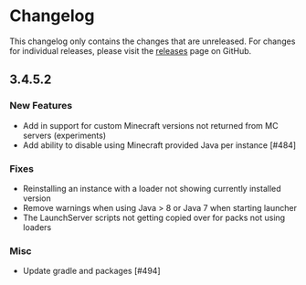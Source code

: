 # Changelog

This changelog only contains the changes that are unreleased. For changes for individual releases, please visit the
[releases](https://github.com/ATLauncher/ATLauncher/releases) page on GitHub.

## 3.4.5.2

### New Features
- Add in support for custom Minecraft versions not returned from MC servers (experiments)
- Add ability to disable using Minecraft provided Java per instance [#484]

### Fixes
- Reinstalling an instance with a loader not showing currently installed version
- Remove warnings when using Java > 8 or Java 7 when starting launcher
- The LaunchServer scripts not getting copied over for packs not using loaders

### Misc
- Update gradle and packages [#494]
